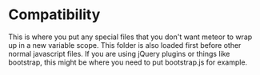 # Compatibility

This is where you put any special files that you don't want meteor to wrap up in a new variable scope. 
This folder is also loaded first before other normal javascript files. 
If you are using jQuery plugins or things like bootstrap, this might be where you need to put bootstrap.js for example.
